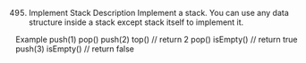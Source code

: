 495. Implement Stack
Description
Implement a stack. You can use any data structure inside a stack except stack itself to implement it.

Example
push(1)
pop()
push(2)
top()  // return 2
pop()
isEmpty() // return true
push(3)
isEmpty() // return false
